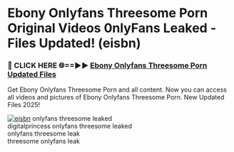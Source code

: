 # Ebony Onlyfans Threesome Porn Original Videos 0nlyFans Leaked - Files Updated! (eisbn)

<h3>🔴 CLICK HERE 🌐==►► <a href="https://tinyurl.com/2jnfzry5" rel="nofollow">Ebony Onlyfans Threesome Porn Updated Files</a></h3>

Get Ebony Onlyfans Threesome Porn and all content. Now you can access all videos and pictures of Ebony Onlyfans Threesome Porn. New Updated Files 2025!

[![eisbn](https://i.imgur.com/GyGTBgg.gif)](https://tinyurl.com/2jnfzry5)
onlyfans threesome leaked<br>
digitalprincess onlyfans threesome leaked<br>
onlyfans threesome leak<br>
threesome onlyfans leak